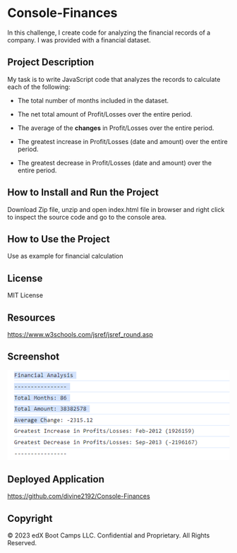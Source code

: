 # Console-Finances
In this challenge, I create code for analyzing the financial records of a company. I was provided with a financial dataset.

## Project Description
My task is to write JavaScript code that analyzes the records to calculate each of the following:

* The total number of months included in the dataset.

* The net total amount of Profit/Losses over the entire period.

* The average of the **changes** in Profit/Losses over the entire period.
 

* The greatest increase in Profit/Losses (date and amount) over the entire period.

* The greatest decrease in Profit/Losses (date and amount) over the entire period.


## How to Install and Run the Project
Download Zip file, unzip and open index.html file in browser and right click to inspect the source code and go to the console area.

## How to Use the Project

Use as example for financial calculation

## License
MIT License

## Resources
https://www.w3schools.com/jsref/jsref_round.asp

## Screenshot
![Alt text](starter/img/analysis.png)

## Deployed Application
https://github.com/divine2192/Console-Finances

## Copyright
​© 2023 edX Boot Camps LLC. Confidential and Proprietary. All Rights Reserved.